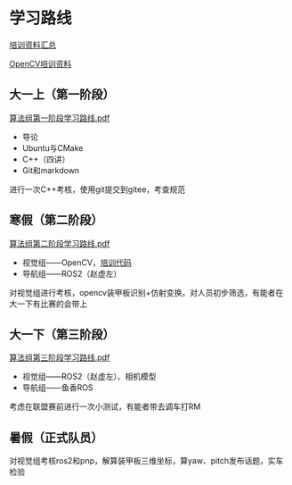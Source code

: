 # **学习路线** 	

[培训资料汇总](https://gitee.com/slime0rimiru0/2026-rm_training)

[OpenCV培训资料](https://gitee.com/slime0rimiru0/opencv_education)

## 大一上（第一阶段）

 [算法组第一阶段学习路线.pdf](算法组第一阶段学习路线.pdf)

- 导论
- Ubuntu与CMake
- C++（四讲）
- Git和markdown

进行一次C++考核，使用git提交到gitee，考查规范

## 寒假（第二阶段）

 [算法组第二阶段学习路线.pdf](算法组第二阶段学习路线.pdf)

- 视觉组——OpenCV，[培训代码](https://gitee.com/slime0rimiru0/opencv_education)
- 导航组——ROS2（赵虚左）

对视觉组进行考核，opencv装甲板识别+仿射变换。对人员初步筛选，有能者在大一下有比赛的会带上

## 大一下（第三阶段）

 [算法组第三阶段学习路线.pdf](算法组第三阶段学习路线.pdf)

- 视觉组——ROS2（赵虚左）、相机模型
- 导航组——鱼香ROS

考虑在联盟赛前进行一次小测试，有能者带去调车打RM

## 暑假（正式队员）

对视觉组考核ros2和pnp，解算装甲板三维坐标，算yaw、pitch发布话题，实车检验

